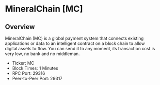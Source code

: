 # MineralChain [MC]

## Overview

MineralChain (MC) is a global payment system that connects existing applications or data to an intelligent contract on a block chain to allow digital assets to flow. You can send it to any moment, its transaction cost is very low, no bank and no middleman.

* Ticker: MC
* Block Times: 1 Minutes
* RPC Port: 29316
* Peer-to-Peer Port: 29317